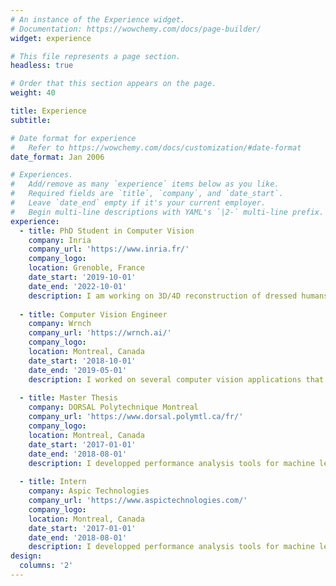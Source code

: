 ```yaml
---
# An instance of the Experience widget.
# Documentation: https://wowchemy.com/docs/page-builder/
widget: experience

# This file represents a page section.
headless: true

# Order that this section appears on the page.
weight: 40

title: Experience
subtitle:

# Date format for experience
#   Refer to https://wowchemy.com/docs/customization/#date-format
date_format: Jan 2006

# Experiences.
#   Add/remove as many `experience` items below as you like.
#   Required fields are `title`, `company`, and `date_start`.
#   Leave `date_end` empty if it's your current employer.
#   Begin multi-line descriptions with YAML's `|2-` multi-line prefix.
experience:
  - title: PhD Student in Computer Vision
    company: Inria
    company_url: 'https://www.inria.fr/'
    company_logo:
    location: Grenoble, France
    date_start: '2019-10-01'
    date_end: '2022-10-01'
    description: I am working on 3D/4D reconstruction of dressed humans.
        
  - title: Computer Vision Engineer
    company: Wrnch
    company_url: 'https://wrnch.ai/'
    company_logo: 
    location: Montreal, Canada
    date_start: '2018-10-01'
    date_end: '2019-05-01'
    description: I worked on several computer vision applications that use human pose estimation and on multi-cameras for 3D markerless motion capture (multi cameras calibration, video feed synchronization, 3D estimation from several 2D poses).
  
  - title: Master Thesis
    company: DORSAL Polytechnique Montreal
    company_url: 'https://www.dorsal.polymtl.ca/fr/'
    company_logo: 
    location: Montreal, Canada
    date_start: '2017-01-01'
    date_end: '2018-08-01'
    description: I developped performance analysis tools for machine learning dataflow applications executing in heterogeneous environments. I focused on the library TensorFlow and its dataflow computation graph. The goal was to develop tools which will help to understand the performance of the applications and to detect limiting elements or bottlenecks. A main aspect was to insure that the available hardware (CPUs and GPUs) is used efficiently.
  
  - title: Intern
    company: Aspic Technologies
    company_url: 'https://www.aspictechnologies.com/'
    company_logo: 
    location: Montreal, Canada
    date_start: '2017-01-01'
    date_end: '2018-08-01'
    description: I developped performance analysis tools for machine learning dataflow applications executing in heterogeneous environments. I focused on the library TensorFlow and its dataflow computation graph. The goal was to develop tools which will help to understand the performance of the applications and to detect limiting elements or bottlenecks. A main aspect was to insure that the available hardware (CPUs and GPUs) is used efficiently.
design:
  columns: '2'
---
```

